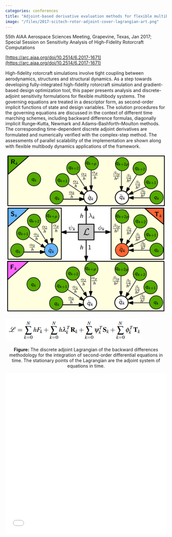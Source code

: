 ```yaml
---
categories: conferences
title: "Adjoint-based derivative evaluation methods for flexible multibody systems with rotorcraft applications"
image: "/files/2017-scitech-rotor-adjoint-cover-lagrangian-art.png"
---
```


55th AIAA Aerospace Sciences Meeting, Grapevine, Texas, Jan 2017;  Special Session on Sensitivity Analysis of High-Fidelity Rotorcraft Computations

[https://arc.aiaa.org/doi/10.2514/6.2017-1671](https://arc.aiaa.org/doi/10.2514/6.2017-1671)

High-ﬁdelity rotorcraft simulations involve tight coupling between aerodynamics, structures and structural dynamics. As a step towards developing fully-integrated high-ﬁdelity rotorcraft simulation and gradient-based design optimization tool, this paper presents analysis and discrete-adjoint sensitivity formulations for ﬂexible multibody systems. The governing equations are treated in a descriptor form, as second-order implicit functions of state and design variables. The solution procedures for the governing equations are discussed in the context of different time marching schemes, including backward difference formulas, diagonally implicit Runge–Kutta, Newmark and Adams–Bashforth–Moulton methods. The corresponding time-dependent discrete adjoint derivatives are formulated and numerically veriﬁed with the complex-step method. The assessments of parallel scalability of the implementation are shown along with ﬂexible multibody dynamics applications of the framework.

![](/files/2017-scitech-rotor-adjoint-cover-lagrangian-art.png)

![](/files/2017-scitech-rotor-adjoint-cover-lagrangian-equation.png)

<p align="center"><b>Figure:</b> The discrete adjoint Lagrangian of the backward differences methodology for the integration of second-order differential equations in time. The stationary points of the Lagrangian are the adjoint system of equations in time.</p>

<iframe src="/files/2017-scitech-rotor-adjoint-paper.pdf" width="100%" height="500"  frameborder="yes" border="10" marginwidth="10"  marginheight="10"></iframe>